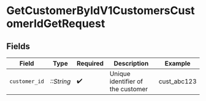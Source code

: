 # GetCustomerByIdV1CustomersCustomerIdGetRequest


## Fields

| Field                             | Type                              | Required                          | Description                       | Example                           |
| --------------------------------- | --------------------------------- | --------------------------------- | --------------------------------- | --------------------------------- |
| `customer_id`                     | *::String*                        | :heavy_check_mark:                | Unique identifier of the customer | cust_abc123                       |